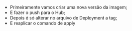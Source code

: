 * Primeiramente vamos criar uma nova versão da imagem;
* E fazer o push para o Hub;
* Depois é só alterar no arquivo de Deployment a tag;
* E reaplicar o comando de apply